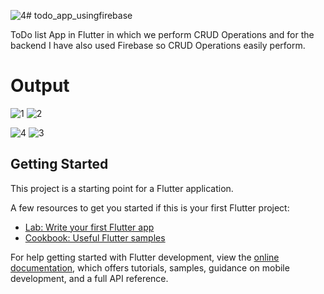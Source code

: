 ![4](https://github.com/user-attachments/assets/503425a5-54ca-4fce-8bc4-9d6db5de4b43)# todo_app_usingfirebase

ToDo list App in Flutter in which we perform CRUD Operations and for the backend I have also used Firebase so CRUD Operations easily perform.

# Output
![1](https://github.com/user-attachments/assets/a1b967a0-60ab-401c-9234-3d004c3e06f8)   ![2](https://github.com/user-attachments/assets/5b1c2f7a-8480-4b37-a443-c94826b5f77c)

![4](https://github.com/user-attachments/assets/400a5f7b-2f17-4722-8824-dbafec2f3618)   ![3](https://github.com/user-attachments/assets/0ab41c46-746b-4807-b6ae-7340018a85d9)



## Getting Started

This project is a starting point for a Flutter application.

A few resources to get you started if this is your first Flutter project:

- [Lab: Write your first Flutter app](https://docs.flutter.dev/get-started/codelab)
- [Cookbook: Useful Flutter samples](https://docs.flutter.dev/cookbook)

For help getting started with Flutter development, view the
[online documentation](https://docs.flutter.dev/), which offers tutorials,
samples, guidance on mobile development, and a full API reference.
